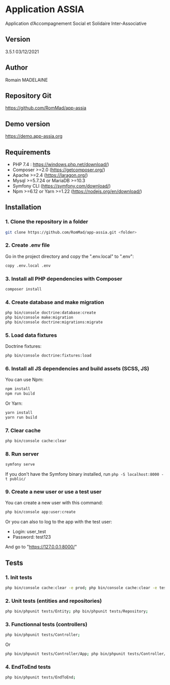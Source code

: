 # Application ASSIA
Application d’Accompagnement Social et Solidaire Inter-Associative

## Version
3.5.1 03/12/2021

## Author
Romain MADELAINE

## Repository Git
https://github.com/RomMad/app-assia

## Demo version
https://demo.app-assia.org


## Requirements
- PHP 7.4 : https://windows.php.net/download/)
- Composer >=2.0 (https://getcomposer.org/)
- Apache >=2.4 (https://laragon.org/)
- Mysql >=5.7.24 or MariaDB >=10.3
- Symfony CLI (https://symfony.com/download/)
- Npm >=6.12 or Yarn >=1.22 (https://nodejs.org/en/download/)

## Installation
### 1. Clone the repository in a folder
```bash
git clone https://github.com/RomMad/app-assia.git <folder>
```

### 2. Create .env file
Go in the project directory and copy the ".env.local" to ".env":
```bash
copy .env.local .env
```

### 3. Install all PHP dependencies with Composer
```bash
composer install
```

### 4. Create database and make migration
```bash
php bin/console doctrine:database:create
php bin/console make:migration
php bin/console doctrine:migrations:migrate
```

### 5. Load data fixtures
Doctrine fixtures:
```bash
php bin/console doctrine:fixtures:load
```

### 6. Install all JS dependencies and build assets (SCSS, JS)
You can use Npm:
```bash
npm install
npm run build
```
Or Yarn:
```bash
yarn install
yarn run build
```

### 7. Clear cache
```bash
php bin/console cache:clear
```

### 8. Run server
```bash
symfony serve
```
If you don't have the Symfony binary installed, run `php -S localhost:8000 -t public/`

### 9. Create a new user or use a test user
You can create a new user with this command:
```bash
php bin/console app:user:create
```

Or you can also to log to the app with the test user:
- Login: user_test
- Password: test123

And go to "https://127.0.0.1:8000/"

## Tests
### 1. Init tests
```bash
php bin/console cache:clear -e prod; php bin/console cache:clear -e test; php bin/console d:d:drop -e test --force; php bin/console d:d:create -e test; php bin/console d:schema:update -e test --force; php bin/console hautelook:f:l -e test -n; 
```
### 2. Unit tests (entities and repositories)
```bash
php bin/phpunit tests/Entity; php bin/phpunit tests/Repository;
```
### 3. Functionnal tests (controllers)
```bash
php bin/phpunit tests/Controller;
```
Or
```bash
php bin/phpunit tests/Controller/App; php bin/phpunit tests/Controller/Admin; php bin/phpunit tests/Controller/Organization; php bin/phpunit tests/Controller/People; php bin/phpunit tests/Controller/Support; php bin/phpunit tests/Controller/Evaluation; php bin/phpunit tests/Controller/Note; php bin/phpunit tests/Controller/Rdv; php bin/phpunit tests/Controller/Document; php bin/phpunit tests/Controller/Payment; 
```
### 4. EndToEnd tests
```bash
php bin/phpunit tests/EndToEnd;
```